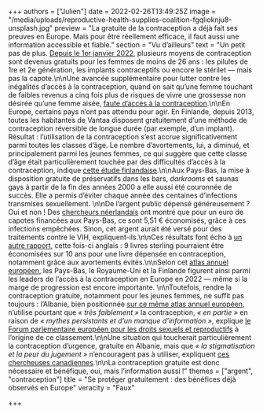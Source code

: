 +++
authors = ["Julien"]
date = 2022-02-26T13:49:25Z
image = "/media/uploads/reproductive-health-supplies-coalition-fgqlioknju8-unsplash.jpg"
preview = "La gratuite de la contraception a déjà fait ses preuves en Europe. Mais pour être réellement efficace, il faut aussi une information accessible et fiable."
section = "Vu d’ailleurs"
text = "Un petit pas de plus. [Depuis le 1er janvier 2022](https://www.service-public.fr/particuliers/actualites/A15158), plusieurs moyens de contraception sont devenus gratuits pour les femmes de moins de 26 ans&nbsp;: les pilules de 1re et 2e génération, les implants contraceptifs ou encore le stérilet&nbsp;&mdash;&nbsp;mais pas la capote.\n\nUne avancée supplémentaire pour lutter contre les inégalités d’accès à la contraception, quand on sait qu’une femme touchant de faibles revenus a cinq fois plus de risques de vivre une grossesse non désirée qu’une femme aisée, [faute d’accès à la contraception](https://www.brookings.edu/blog/social-mobility-memos/2015/02/26/the-implications-of-inequalities-in-contraception-and-abortion/).\n\nEn Europe, certains pays n’ont pas attendu pour agir. En Finlande, depuis 2013, toutes les habitantes de Vantaa disposent gratuitement d’une méthode de contraception réversible de longue durée (par exemple, d’un implant). Résultat&nbsp;: l’utilisation de la contraception s’est accrue significativement parmi toutes les classes d’âge. Le nombre d’avortements, lui, a diminué, et principalement parmi les jeunes femmes, ce qui suggère que cette classe d’âge était particulièrement touchée par des difficultés d’accès à la contraception, indique [cette étude finlandaise](https://www.ncbi.nlm.nih.gov/pmc/articles/PMC5844404/).\n\nAux Pays-Bas, la mise à disposition gratuite de préservatifs dans les bars, _darkrooms_ et saunas gays à partir de la fin des années 2000 a elle aussi été couronnée de succès. Elle a permis d’éviter chaque année des centaines d’infections transmises sexuellement. \n\nDe l’argent public dépensé généreusement&nbsp;? Oui et non&nbsp;! Des [chercheurs néerlandais](https://bmcinfectdis.biomedcentral.com/articles/10.1186/s12879-019-3839-0) ont montré que pour un euro de capotes financées aux Pays-Bas, ce sont 5,51&nbsp;€ économisés, grâce à ces infections empêchées. Sinon, cet argent aurait été versé pour des traitements contre le VIH, expliquent-ils.\n\nCes résultats font écho à [un autre rapport](https://assets.publishing.service.gov.uk/government/uploads/system/uploads/attachment_data/file/730292/contraception_return_on_investment_report.pdf#page=36), cette fois-ci anglais&nbsp;: 9 livres sterling pourraient être économisées sur 10 ans pour une livre dépensée en contraception, notamment grâce aux avortements évités.\n\nSelon cet [atlas annuel européen](https://www.epfweb.org/sites/default/files/2022-02/CCeptionInfoA3_EN%202022%20v10_0.pdf), les Pays-Bas, le Royaume-Uni et la Finlande figurent ainsi parmi les leaders de l’accès à la contraception en Europe en 2022&nbsp;&mdash;&nbsp;même si la marge de progression est encore importante. \n\nToutefois, rendre la contraception gratuite, notamment pour les jeunes femmes, ne suffit pas toujours&nbsp;: l’Albanie, bien positionnée [sur ce même atlas annuel européen](https://www.epfweb.org/sites/default/files/2022-02/CCeptionInfoA3_EN%202022%20v10_0.pdf), n’utilise pourtant que _&laquo;&nbsp;très faiblement&nbsp;&raquo;_ la contraception, _&laquo;&nbsp;en partie&nbsp;&raquo;_ en raison de _&laquo;&nbsp;mythes persistants et d’un manque d’information&nbsp;&raquo;_, explique [le Forum parlementaire européen pour les droits sexuels et reproductifs](https://www.epfweb.org/node/714) à l’origine de ce classement.\n\nUne situation qui toucherait particulièrement la contraception d’urgence, gratuite en Albanie, mais que _&laquo;&nbsp;la stigmatisation et la peur du jugement&nbsp;&raquo;_ n’encouragent pas à utiliser, expliquent [ces chercheuses canadiennes](https://pubmed.ncbi.nlm.nih.gov/29654750/).\n\nLa contraception gratuite est donc nécessaire et bénéfique, oui, mais l’information aussi&nbsp;!"
themes = ["argent", "contraception"]
title = "Se protéger gratuitement&nbsp;: des bénéfices déjà observés en Europe"
veracity = "Faux"

+++
